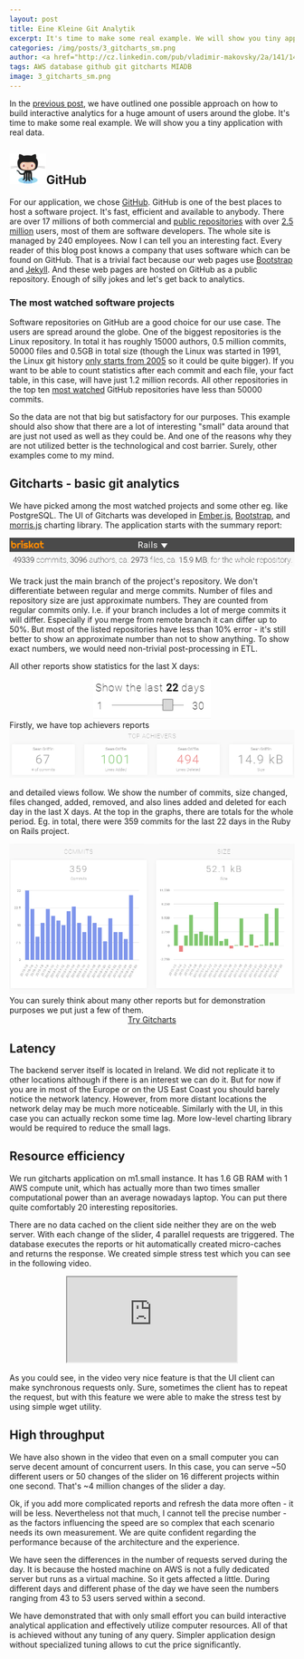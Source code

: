 ```yaml
---
layout: post
title: Eine Kleine Git Analytik
excerpt: It's time to make some real example. We will show you tiny application with real data. Software repositories on GitHub are a good choice for our use case.
categories: /img/posts/3_gitcharts_sm.png
author: <a href="http://cz.linkedin.com/pub/vladimir-makovsky/2a/141/141">Vladimir Makovsky</a>
tags: AWS database github git gitcharts MIADB
image: 3_gitcharts_sm.png
---
```

<p>
In the <a href="{{page.previous.url}}">previous post</a>, we have outlined one possible approach on how
to build interactive analytics for a huge amount of users around the globe.
It's time to make some real example. We will show you a tiny application with real data.
</p>

<h2><a href="http://www.github.com"><img src="/img/posts/3_octocat.png"/></a>GitHub</h2>
<p>
For our application, we chose <a href="http://www.wired.com/2013/03/github/">GitHub</a>.
GitHub is one of the best places to host a software project. It's fast, efficient and available to anybody.
There are over 17 millions of both commercial and 
<a href="https://github.com/search?l=&q=followers%3A%3E-1&ref=advsearch&type=Repositories">public repositories</a> with over
<a href="https://github.com/search?l=&o=desc&q=followers%3A%3E-1&ref=advsearch&s=joined&type=Users">2.5 million</a> users, most of them are software developers.
The whole site is managed by 240 employees. Now I can tell you an interesting fact.
Every reader of this blog post knows a company that uses software which can be found on GitHub. 
That is a trivial fact because our web pages use <a href="https://github.com/twbs/bootstrap">Bootstrap</a> and <a href="https://github.com/jekyll/jekyll">Jekyll</a>.
And these web pages are hosted on GitHub as a public repository.
Enough of silly jokes and let's get back to analytics. 
</p>

<h3>The most watched software projects</h3>
<p>Software repositories on GitHub are a good choice for our use case. The users are spread around the globe.
One of the biggest repositories is the Linux repository.
In total it has roughly 15000 authors, 0.5 million commits, 50000 files and 0.5GB in total size
(though the Linux was started in 1991, the Linux git history
<a href="https://github.com/torvalds/linux/commit/1da177e4c3f">only starts from 2005</a>
so it could be quite bigger). If you want to be able to count statistics after each
commit and each file, your fact table, in this case, will have just 1.2 million records.
All other repositories in the top ten
<a href="https://github.com/search?q=stars:%3E1&s=stars&type=Repositories">most watched</a>
GitHub repositories have less than 50000 commits.</p>

<p>So the data are not that big but satisfactory for our purposes.
This example should also show that there are a lot of interesting
"small" data around that are just not used as well as they could be.
And one of the reasons why they are not utilized better is the technological
and cost barrier. Surely, other examples come to my mind.
</p>

<h2>Gitcharts - basic git analytics</h2>

<p>We have picked among the most watched projects and some other eg. like PostgreSQL.
The UI of Gitcharts was developed in <a href="http://emberjs.com">Ember.js</a>, 
<a href="http://getbootstrap.com">Bootstrap</a>,
and <a href="http://morrisjs.github.io/morris.js/">morris.js</a> charting library.
The application starts with the summary report: <center><img src="/img/posts/3_summary.png"/></center>
</p>

<p>
We track just the main branch of the project's repository. 
We don't differentiate between regular and merge commits.
Number of files and repository size are just approximate numbers.
They are counted from regular commits only.
I.e. if your branch includes a lot of merge commits it will differ.
Especially if you merge from remote branch it can differ up to 50%.
But most of the listed repositories have less than 10% error - it's still better to show
an approximate number than not to show anything. To show exact numbers,
we would need non-trivial post-processing in ETL.
</p>

<p>All other reports show statistics for the last X days:
<center><img src="/img/posts/3_slider.png"/></center>
Firstly, we have top achievers reports
<center><img src="/img/posts/3_top_achievers.png"/></center>

and detailed views follow. We show the number of commits, size changed,
files changed, added, removed, and also lines added and deleted for each day
in the last X days. At the top in the graphs, there are totals for the whole period. Eg. in total,
there were 359 commits for the last 22 days in the Ruby on Rails project.
<center><img src="/img/posts/3_reports.png"/></center>
You can surely think about many other reports but for demonstration purposes
we put just a few of them.
<center>
<a class="btn btn-success btn-lg" href="http://gitcharts.briskat.com:8080/dashboard/Rails?days=5" role="button" target="_blank">
<span class="glyphicon glyphicon glyphicon-stats" aria-hidden="true"></span> Try Gitcharts</a>
</center>
</p>

<h2>Latency</h2>


<p>The backend server itself is located in Ireland. We did not replicate it to other locations
although if there is an interest we can do it. But for now if you are in most of the Europe
or on the US East Coast you should barely notice the network latency. However, from more
distant locations the network delay may be much more noticeable.
Similarly with the UI, in this case you can actually reckon some time lag.
More low-level charting library would be required to reduce the small
lags.
</p>

<h2>Resource efficiency</h2>

<p>
We run gitcharts application on m1.small instance. It has 1.6 GB RAM with 1 AWS compute unit,
which has actually more than two times smaller computational power than an average nowadays laptop.
You can put there quite comfortably 20 interesting repositories.
</p>


<p>There are no data cached on the client side neither they are on the web server.
With each change of the slider, 4 parallel requests are triggered.
The database executes the reports or hit automatically created micro-caches
and returns the response. We created simple stress test which you
can see in the following video.
	<center>
	<div class="embed-responsive embed-responsive-16by9">
	  <iframe class="embed-responsive-item" src="http://www.youtube.com/embed/xQZSdggFrvU?showinfo=0&rel=0&autohide=1" allowfullscreen></iframe>
	</div>
	</center>
</p>

<p>
As you could see, in the video very nice feature is that the UI client can
make synchronous requests only. Sure, sometimes the client has to repeat
the request, but with this feature we were able to make the stress test
by using simple wget utility.
</p>

<h2>High throughput</h2>

<p>
We have also shown in the video that even on a small computer you can serve decent
amount of concurrent users. In this case, you can serve ~50 different users
or 50 changes of the slider on 16 different projects within one second.
That's ~4 million changes of the slider a day.
</p>

<p>
Ok, if you add more complicated reports and refresh the data more often - it will be less.
Nevertheless not that much, I cannot tell the precise number - as the factors influencing
the speed are so complex that each scenario needs its own measurement. 
We are quite confident regarding the performance because of the architecture and the experience.
</p>

<p>
We have seen the differences in the number of requests served during the day.
It is because the hosted machine on AWS is not a fully dedicated server
but runs as a virtual machine. So it gets affected a little.
During different days and different phase of the day
we have seen the numbers ranging from 43 to 53 users served within a second.
</p>

<p>
We have demonstrated that with only small effort you can build
interactive analytical application and effectively utilize
computer resources. All of that is achieved without
any tuning of any query. Simpler application design without
specialized tuning allows to cut the price significantly.
</p>
